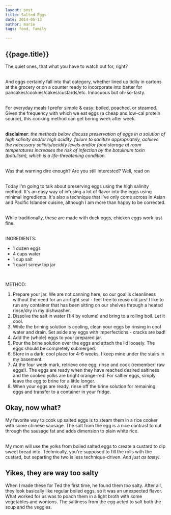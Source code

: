 ```yaml
---
layout: post
title: Salted Eggs
date: 2014-05-13
author: marie
tags: food, family

---
```


<h2>{{page.title}}</h2>

<div id = "blockcontent">
The quiet ones, that what you have to watch out for, right? <br><br>

And eggs certainly fall into that category, whether lined up tidily in cartons
at the grocery or on a counter ready to incorporate into batter for pancakes/cookies/cakes/custards/etc. Innocuous but oh-so-tasty.<br><br>


For everyday meals I prefer simple & easy: boiled, poached, or steamed. Given the 
frequency with which we eat eggs (a cheap and low-cal protein source), this 
cooking method can get boring week after week. <br><br>

<b>disclaimer</b>: <i>the methods below discuss preservation of eggs in a solution 
of high salinity and/or high acidity. failure to sanitize appropriately, achieve the necessary salinity/acidity levels and/or food storage at room temperatures increases the risk of infection by the botulinum toxin (botulism), which is a life-threatening condition.</i><br><br>

Was that warning dire enough? Are you still interested? Well, read on <br><br>

Today I'm going to talk about preserving eggs using the high salinity method. It's 
an easy way of infusing a lot of flavor into the eggs using minimal ingredients.
It's also a technique that I've only come across in Asian and Pacific Islander
cuisine, although I am more than happy to be corrected.<br><br>

While traditionally, these are made with duck eggs, chicken eggs work just fine.<br><br>

INGREDIENTS:<br>

<ul>
<li>1 dozen eggs</li>
<li>4 cups water</li>
<li>1 cup salt</li>
<li>1 quart screw top jar</li>
</ul>
<br>

METHOD:<br>

<ol>
<li>Prepare your jar. We are not canning here, so our goal is cleanliness without the need for an air-tight seal - feel free to reuse old jars! I like to run any container that
has been sitting on our shelves through a heated rinse/dry in my dishwasher.</li>
<li>Dissolve the salt in water (1:4 by volume) and bring to a rolling boil. Let it cool.</li>
<li>While the brining solution is cooling, clean your eggs by rinsing in cool water 
and drain. Set aside any eggs with imperfections - cracks are bad!</li>
<li>Add the (whole) eggs to your prepared jar.</li>
<li>Pour the brine solution over the eggs and attach the lid loosely. The eggs 
should be completely submerged.</li>
<li>Store in a dark, cool place for 4-6 weeks. I keep mine under the stairs in my 
basement.</li>
<li>At the four week mark, retrieve one egg, rinse and cook (remember! raw eggs!). The
eggs are ready when they have reached desired saltiness and the cooked yolks are 
bright orange-red. For saltier eggs, simply leave the egg to brine for a little 
longer.</li>
<li>When your eggs are ready, rinse off the brine solution for remaining eggs 
and transfer to a container in your fridge.</li>
</ol>

<h2>Okay, now what?</h2>

My favorite way to cook up salted eggs is to steam them in a rice cooker with 
some chinese sausage. The salt from the egg is a nice contrast to cut through
the sausage fat and adds dimension to plain white rice. <br><br>

My mom will use the yolks from boiled salted eggs to create a custard to dip 
sweet bread into. Technically, you're supposed to fill the rolls with the custard,
but separting the two is less technique-driven. <i>And just as tasty!</i>.

<h2>Yikes, they are way too salty</h2>

When I made these for Ted the first time, he found them <i>too</i> salty. After
all, they look basically like regular boiled eggs, so it was an unexpected flavor.
What worked for us was to poach them in a light broth with some vegetables and 
wontons. The saltiness from the egg acted to salt both the soup and the veggies.


</div>